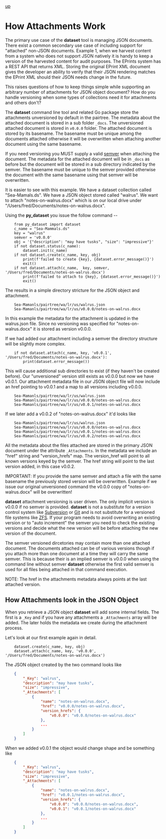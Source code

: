 
[up](./)

# How Attachments Work

The primary use case of the **dataset** tool is managing JSON documents.
There exist a common secondary use case of including support for "attached"
non-JSON documents. Example 1, when we harvest content from a system who
does not support JSON natively it is handy to keep a version of the 
harvested content for audit purposes. The EPrints system has a REST
API that returns XML.  Storing the original EPrint XML document gives
the developer an ability to verify  that their JSON rendering matches
the EPrint XML should their JSON needs change in the future. 

This raises questions of how to keep things simple while supporting
an arbitrary number of attachments for JSON object document? How do
you handle versioning when some types of collections need it for attachments
and others don't? 

The **dataset** command line tool and related Go package store the 
attachments unversioned by default in the pairtree. The metadata
about the attached document is stored in a sub folder `_docs`.
The unversioned attached document is stored in `v0.0.0` folder.
The attached document is stored by its basename.  The basename must 
be unique among the documents attached otherwise it will be overwritten 
when attaching another document using the same basename.

If you need versioning you MUST supply a valid [semver](https://semver.org)
when attaching the document. The metadata for the attached document will 
be in `_docs` as before but the document will be stored in a sub directory 
indicated by the semver.  The basename must be unique to the semver 
provided otherwise the document with the same basename using that semver 
will be overwritten.

It is easier to see with this example. We have a dataset collection
called "Sea-Mamals.ds". We have a JSON object stored called "walrus".
We want to attach "notes-on-walrus.docx" which is on our local
drive under "/Users/fred/Documents/notes-on-walrus.docx".

Using the **py_dataset** you issue the follow command --

```shell
    from py_dataset import dataset
    c_name = "Sea-Mammals.ds"
    key = "walrus"
    semver = 'v0.0.0'
    obj = '{"description": "may have tusks", "size": "impressive"}'
    if not dataset.status(c_name):
        dataset.init(c_name)
    if not dataset.create(c_name, key, obj)
        print(f'failed to create {key}, {dataset.error_message()}')
        exit()
    if not dataset.attach(c_name,  key, semver, '/Users/fred/Documents/notes-on-walrus.docx')
        print(f'failed to attach to {key}, {dataset.error_message()}')
        exit()
```

The results in a simple directory stricture for the JSON object and attachment.

```
    Sea-Mamanls/pairtree/wa/lr/us/walrus.json
    Sea-Mamanls/pairtree/wa/lr/us/v0.0.0/notes-on-walrus.docx
```

In this example the metadata for the attachment is updated in the walrus.json file.
Since no versioning was specified for "notes-on-walrus.docx" it is stored as version
v0.0.0.

If we had added our attachment including a semver the directory structure
will be slightly more complex.

```shell
    if not dataset.attach(c_name, key, 'v0.0.1', '/Users/fred/Documents/notes-on-walrus.docx'):
        print(dataset.error_message())
```

This will cause additional sub directories to exist (if they haven't be created
before). Our "unversioned" version still exists as v0.0.0 but now we have v0.0.1.
Our attachment metadata file in our JSON object file will now include an href 
pointing to v0.0.1 and a map to all versions including v0.0.0.

```
    Sea-Mamanls/pairtree/wa/lr/us/walrus.json
    Sea-Mamanls/pairtree/wa/lr/us/v0.0.0/notes-on-walrus.docx
    Sea-Mamanls/pairtree/wa/lr/us/v0.0.1/notes-on-walrus.docx
```

If we later add a v0.0.2 of "notes-on-walrus.docx" it'd looks like

```
    Sea-Mamanls/pairtree/wa/lr/us/walrus.json
    Sea-Mamanls/pairtree/wa/lr/us/v0.0.0/notes-on-walrus.docx
    Sea-Mamanls/pairtree/wa/lr/us/v0.0.1/notes-on-walrus.docx
    Sea-Mamanls/pairtree/wa/lr/us/v0.0.2/notes-on-walrus.docx
```

All the metadata about the files attached are stored in 
the primary JSON document under the attribute `_Attachments`.
In the metadata we include an "href" string and "version_hrefs" map. The
version_href will point to all known versions keyed by the semver. The
href string will point to the last version added, in this case v0.0.2.

IMPORTANT: If you provide the same semver and attach a file with the same
basename the previously stored version will be overwritten. Example if we
issue our original unversioned command the v0.0.0 copy of "notes-on-walrus.docx" will be overwritten!

**dataset** attachment versioning is user driven. The only implicit version
is v0.0.0 if no semver is provided. **dataset** is not a substitute
for a version control system like [Subversion]() or [Git]() and is not
substitute for a versioned file systems like [ZFS](). If your
program needs to avoid overwriting an existing version or to "auto increment"
the semver you need to check the existing versions and decide what the
new version will be before attaching the new version of the document.

The semver versioned dircetories may contain more than one attached document.
The documents attached can be of various versions though if you attach 
more than one document at a time they will carry the same semver. This is because
their is an implied semver is v0.0.0 when using the command line without semver 
**dataset** otherwise the first valid semver is used for all files being attached in that
command execution.

NOTE: The href in the attachments metadata always points at the last attached 
version.

## How Attachments look in the JSON Object

When you retrieve a JSON object **dataset** will add some internal fields.
The first is a `_Key` and if you have any attachments a `_Attachments` array
will be added. The later holds the metadata we create during the attachment process.

Let's look at our first example again in detail.

```shell
    dataset.create(c_name, key, obj)
    dataset.attach(c_name, key, 'v0.0.0', '/Users/fred/Documents/notes-on-walrus.docx')
```

The JSON object created by the two command looks like

```json
    {
        "_Key": "walrus",
        "description": "may have tusks",
        "size": "impressive",
        "_Attachments": [
            {
                "name": "notes-on-walrus.docx",
                "href": "v0.0.0/notes-on-walrus.docx",
                "version_hrefs": {
                    "v0.0.0": "v0.0.0/notes-on-walrus.docx"
                },
                ...
            }
        ]
    }
```

When we added v0.0.1 the object would change shape and be something like

```json
    {
        "_Key": "walrus",
        "description": "may have tusks",
        "size": "impressive",
        "_Attachments": [
            {
                "name": "notes-on-walrus.docx",
                "href": "v0.0.1/notes-on-walrus.docx",
                "version_hrefs": {
                    "v0.0.0": "v0.0.0/notes-on-walrus.docx",
                    "v0.0.1": "v0.0.1/notes-on-walrus.docx"
                },
                ...
            }
        ]
    }
```

